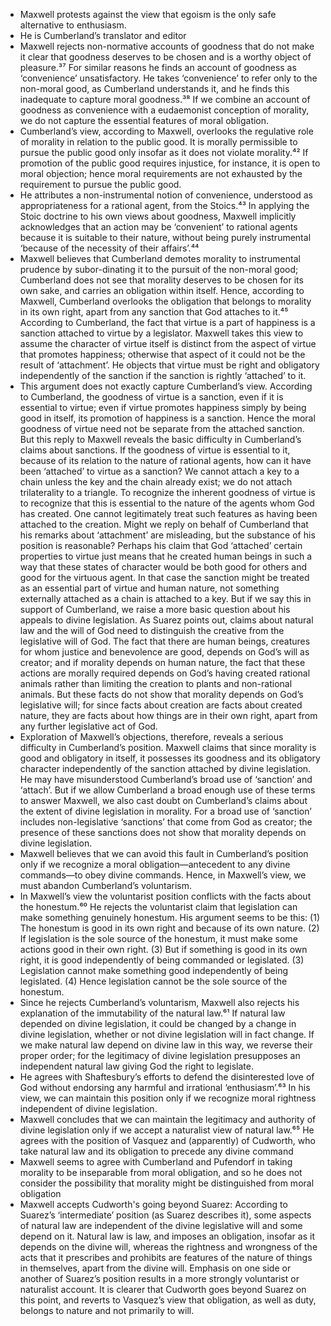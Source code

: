 - Maxwell protests against the view that egoism is the only safe alternative to enthusiasm. 
- He is Cumberland’s translator and editor
- Maxwell rejects non-normative accounts of goodness that do not make it clear that goodness deserves to be chosen and is a worthy object of pleasure.³⁷ For similar reasons he finds an account of goodness as ‘convenience’ unsatisfactory. He takes ‘convenience’ to refer only to the non-moral good, as Cumberland understands it, and he finds this inadequate to capture moral goodness.³⁸ If we combine an account of goodness as convenience with a eudaemonist conception of morality, we do not capture the essential features of moral obligation. 
- Cumberland’s view, according to Maxwell, overlooks the regulative role of morality in relation to the public good. It is morally permissible to pursue the public good only insofar as it does not violate morality.⁴² If promotion of the public good requires injustice, for instance, it is open to moral objection; hence moral requirements are not exhausted by the requirement to pursue the public good.
- He attributes a non-instrumental notion of convenience, understood as appropriateness for a rational agent, from the Stoics.⁴³ In applying the Stoic doctrine to his own views about goodness, Maxwell implicitly acknowledges that an action may be ‘convenient’ to rational agents because it is suitable to their nature, without being purely instrumental ‘because of the necessity of their affairs’.⁴⁴
- Maxwell believes that Cumberland demotes morality to instrumental prudence by subor-dinating it to the pursuit of the non-moral good; Cumberland does not see that morality deserves to be chosen for its own sake, and carries an obligation within itself. Hence, according to Maxwell, Cumberland overlooks the obligation that belongs to morality in its own right, apart from any sanction that God attaches to it.⁴⁵ According to Cumberland, the fact that virtue is a part of happiness is a sanction attached to virtue by a legislator. Maxwell takes this view to assume the character of virtue itself is distinct from the aspect of virtue that promotes happiness; otherwise that aspect of it could not be the result of ‘attachment’.
He objects that virtue must be right and obligatory independently of the sanction if the sanction is rightly ‘attached’ to it. 
- This argument does not exactly capture Cumberland’s view. According to Cumberland, the goodness of virtue is a sanction, even if it is essential to virtue; even if virtue promotes happiness simply by being good in itself, its promotion of happiness is a sanction. Hence the moral goodness of virtue need not be separate from the attached sanction.
But this reply to Maxwell reveals the basic difficulty in Cumberland’s claims about sanctions. If the goodness of virtue is essential to it, because of its relation to the nature of rational agents, how can it have been ‘attached’ to virtue as a sanction? We cannot attach a key to a chain unless the key and the chain already exist; we do not attach trilaterality to a triangle. To recognize the inherent goodness of virtue is to recognize that this is essential to the nature of the agents whom God has created. One cannot legitimately treat such features as having been attached to the creation.
Might we reply on behalf of Cumberland that his remarks about ‘attachment’ are misleading, but the substance of his position is reasonable? Perhaps his claim that God ‘attached’ certain properties to virtue just means that he created human beings in such a way that these states of character would be both good for others and good for the virtuous agent. In that case the sanction might be treated as an essential part of virtue and human nature, not something externally attached as a chain is attached to a key.
But if we say this in support of Cumberland, we raise a more basic question about his appeals to divine legislation. As Suarez points out, claims about natural law and the will of God need to distinguish the creative from the legislative will of God. The fact that there are human beings, creatures for whom justice and benevolence are good, depends on God’s will as creator; and if morality depends on human nature, the fact that these actions are morally required depends on God’s having created rational animals rather than limiting the creation to plants and non-rational animals. But these facts do not show that morality depends on God’s legislative will; for since facts about creation are facts about created nature, they are facts about how things are in their own right, apart from any further legislative act of God.
- Exploration of Maxwell’s objections, therefore, reveals a serious difficulty in Cumberland’s position. Maxwell claims that since morality is good and obligatory in itself, it possesses its goodness and its obligatory character independently of the sanction attached by divine legislation. He may have misunderstood Cumberland’s broad use of ‘sanction’ and ‘attach’. But if we allow Cumberland a broad enough use of these terms to answer Maxwell, we also cast doubt on Cumberland’s claims about the extent of divine legislation in morality. For a broad use of ‘sanction’ includes non-legislative ‘sanctions’ that come from God as creator; the presence of these sanctions does not show that morality depends on divine legislation. 
- Maxwell believes that we can avoid this fault in Cumberland’s position only if we recognize a moral obligation—antecedent to any divine commands—to obey divine commands. Hence, in Maxwell’s view, we must abandon Cumberland’s voluntarism.
- In Maxwell’s view the voluntarist position conflicts with the facts about the honestum.⁶⁰ He rejects the voluntarist claim that legislation can make something genuinely honestum. His argument seems to be this: (1) The honestum is good in its own right and because of its own nature. (2) If legislation is the sole source of the honestum, it must make some actions good in their own right. (3) But if something is good in its own right, it is good independently of being commanded or legislated. (3) Legislation cannot make something good independently of being legislated. (4) Hence legislation cannot be the sole source of the honestum.
- Since he rejects Cumberland’s voluntarism, Maxwell also rejects his explanation of the immutability of the natural law.⁶¹ If natural law depended on divine legislation, it could be changed by a change in divine legislation, whether or not divine legislation will in fact change. If we make natural law depend on divine law in this way, we reverse their proper order; for the legitimacy of divine legislation presupposes an independent natural law giving God the right to legislate.
- He agrees with Shaftesbury’s efforts to defend the disinterested love of God without endorsing any harmful and irrational ‘enthusiasm’.⁶³ In his view, we can maintain this position only if we recognize moral rightness independent of divine legislation.
- Maxwell concludes that we can maintain the legitimacy and authority of divine legislation only if we accept a naturalist view of natural law.⁶⁵ He agrees with the position of Vasquez and (apparently) of Cudworth, who take natural law and its obligation to precede any divine command 
- Maxwell seems to agree with Cumberland and Pufendorf in taking morality to be inseparable from moral obligation, and so he does not consider the possibility that morality might be distinguished from moral obligation
- Maxwell accepts Cudworth's going beyond Suarez: According to Suarez’s ‘intermediate’ position (as Suarez describes it), some aspects of natural law are independent of the divine legislative will and some depend on it. Natural law is law, and imposes an obligation, insofar as it depends on the divine will, whereas the rightness and wrongness of the acts that it prescribes and prohibits are features of the nature of things in themselves, apart from the divine will. Emphasis on one side or another of Suarez’s position results in a more strongly voluntarist or naturalist account. It is clearer that Cudworth goes beyond Suarez on this point, and reverts to Vasquez’s view that obligation, as well as duty, belongs to nature and not primarily to will.